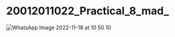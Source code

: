 # 20012011022_Practical_8_mad_

![WhatsApp Image 2022-11-18 at 10 50 10](https://user-images.githubusercontent.com/110802677/202938912-5005a537-498f-43fe-a470-73d1f12ade6b.jpg)
